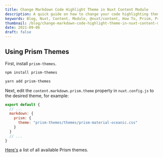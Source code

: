 ```yaml
---
title: Change Markdown Code Highlight Theme in Nuxt Content Module
description: A quick guide on how to change your code highlighting theme in the Nuxt content module.
keywords: Blog, Nuxt, Content, Module, @nuxt/content, How To, Prism, Prism Themes, Themes, Highlight.js
thumbnail: /blog/change-markdown-code-highlight-theme-in-nuxt-content-module/thumbnail.png
date: 2021-09-06
draft: false
---
```


## Using Prism Themes

First, install `prism-themes`.

<client-only>
<code-group>
  <code-block label="NPM" active>

  ```bash
  npm install prism-themes
  ```

  </code-block>
  <code-block label="Yarn">

  ```bash
  yarn add prism-themes
  ```

  </code-block>
</code-group>
</client-only>

Next, edit the `content.markdown.prism.theme` property in `nuxt.config.js` to the desired theme, for example:

```js
export default {
  // ...
  markdown: {
    prism: {
      theme: "prism-themes/themes/prism-material-oceanic.css"
    }
  }
  // ...
}
```

[Here's](https://github.com/PrismJS/prism-themes) a list of all available Prism themes.